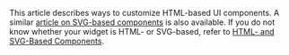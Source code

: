 This article describes ways to customize HTML-based UI components. A similar [article on SVG-based components](/concepts/60%20Themes%20and%20Styles/20%20SVG-Based%20Widgets%20Customization '/Documentation/Guide/Themes_and_Styles/SVG-Based_Widgets_Customization/') is also available. If you do not know whether your widget is HTML- or SVG-based, refer to [HTML- and SVG-Based Components](/concepts/60%20Themes%20and%20Styles/00%20HTML-%20and%20SVG-Based%20Widgets.md '/Documentation/Guide/Themes_and_Styles/HTML-_and_SVG-Based_Widgets/').